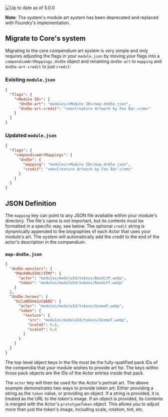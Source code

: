 ![Up to date as of 5.0.0](https://img.shields.io/static/v1?label=dnd5e&message=5.0.0&color=informational)

**Note**: The system's module art system has been deprecated and replaced with Foundry's implementation.

## Migrate to Core's system
Migrating to the core compendium art system is very simple and only requires adjusting the flags in your `module.json` by moving your flags into a `compendiumArtMappings.dnd5e` object and renaming `dnd5e-art` to `mapping` and `dnd5e-art-credit` to just `credit`:

### Existing `module.json`
```json
{
  "flags": {
    "<Module ID>": {
      "dnd5e-art": "modules/<Module ID>/map-dnd5e.json",
      "dnd5e-art-credit": "<em>Creature Artwork by Foo Bar.</em>"
    }
  }
}
```

### Updated `module.json`
```json
{
  "flags": {
    "compendiumArtMappings": {
      "dnd5e": {
        "mapping": "modules/<Module ID>/map-dnd5e.json",
        "credit": "<em>Creature Artwork by Foo Bar.</em>"
      }
    }
  }
}
```

## JSON Definition

The `mapping` key can point to any JSON file available within your module's directory. The file's name is not important, but its contents must be formatted in a specific way, see below. The optional `credit` string is dynamically appended to the biographies of each Actor that uses your module's art. The system will automatically add the credit to the end of the actor's description in the compendium.

### `map-dnd5e.json`
```json
{
  "dnd5e.monsters": {
    "M4eX4Mu5IHCr3TMf": {
      "actor": "modules/moduleId/tokens/BanditP.webp",
      "token": "modules/moduleId/tokens/BanditT.webp"
    }
  },
  "dnd5e.heroes": {
    "bzlxBO5km3zCQA8G": {
      "actor": "modules/moduleId/tokens/GnomeP.webp",
      "token": {
        "texture": {
          "src": "modules/moduleId/tokens/GnomeT.webp",
          "scaleX": 0.8,
          "scaleY": 0.8
        }
      }
    }
  }
}
```

The top-level object keys in the file must be the fully-qualified pack IDs of the compendia that your module wishes to provide art for. The keys within those pack objects are the IDs of the Actor entries inside that pack.

The `actor` key will then be used for the Actor's portrait art. The above example demonstrates two ways to provide token art: Either providing a string as the `token` value, or providing an object. If a string is provided, it is treated as the URL to the token's image. If an object is provided, its contents is merged with the Actor's `prototypeToken` object. This allows you to adjust more than just the token's image, including scale, rotation, tint, etc.
